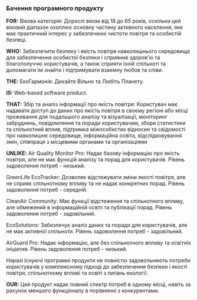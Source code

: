 ### Бачення програмного продукту

**FOR:** Вікова категорія: Дорослі віком від 18 до 65 років, оскільки цей віковий діапазон охоплює основну частину активного населення, яке має практичний інтерес у забезпеченні чистоти повітря та особистій безпеці.

**WHO:** Забезпечити безпеку і якість повітря навколишнього середовища для забезпечення особистої безпеки і сприяння здоров'ю та благополуччю користувачів, а також сприяти їхній спільноті та допомагати їм знайти і підтримувати взаємну любов та співи.

**THE:** ЕкоГармонія: Дихайте Вільно та Любіть Планету.

**IS:** Web-based software product.

**THAT:** Збір та аналіз інформації про якість повітря: Користувач має надавати доступ до даних про якість повітря в своєму регіоні або місці проживання для подальшого аналізу та візуалізації, моніторинг забруднень, повідомлення та поради користувачам, збори статистики та спільнотний вплив, підтримка міжособистих відносин та свідомості про навколишнє середовище, інформаційна освіта, відслідковування змін, співпраця з місцевими органами та організаціями

**UNLIKE:** Air Quality Monitor Pro: Надає базову інформацію про якість повітря, але не має функцій аналізу та порад для користувачів. Рівень задоволення потреб - низький.

GreenLife EcoTracker: Дозволяє відстежувати зміни якості повітря, але не сприяє спільнотному впливу та не надає конкретних порад. Рівень задоволення потреб - середній.

CleanAir Community: Має функції відстеження та спільнотного впливу, але обмежений в інформаційній освіті та публікації порад. Рівень задоволення потреб - задовільний.

EcoSolutions: Забезпечує аналіз даних та поради для користувачів, але не має активної спільноти. Рівень задоволення потреб - задовільний.

AirGuard Pro: Надає інформацію, але без спільнотного впливу та освітніх ініціатив. Рівень задоволення потреб - низький.

Наразі існуючі програмні продукти не повністю задовольняють потреби користувачів у комплексному підході до забезпечення безпеки і якості повітря, спільнотному впливі та освіті з питань екології.

**OUR:** Цей продукт надає повний спектр потреб в одному місці, навіть за рахунок меншого функціоналу в порівнянні з конкурентами.



